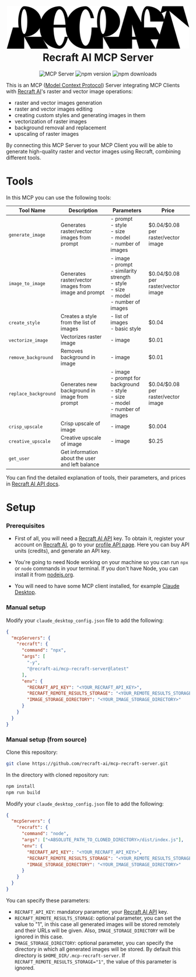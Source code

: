 <div align="center">
  <h1>
    <img src="images/recraft.svg" width="500px">
    <br/>Recraft AI MCP Server
  </h1>

  <img src="https://badge.mcpx.dev?type=server" title="MCP Server"/>
  <img src="https://img.shields.io/npm/v/@recraft-ai/mcp-recraft-server" alt="npm version"/>
  <img src="https://img.shields.io/npm/dw/@recraft-ai/mcp-recraft-server" alt="npm downloads"/>
</div>

This is an MCP ([Model Context Protocol](https://modelcontextprotocol.io/)) Server integrating MCP Clients with [Recraft AI](https://recraft.ai/)'s raster and vector image operations:

- raster and vector images generation
- raster and vector images editing
- creating custom styles and generating images in them
- vectorization of raster images
- background removal and replacement
- upscaling of raster images

By connecting this MCP Server to your MCP Client you will be able to generate high-quality raster and vector images using Recraft, combining different tools.

# Tools

In this MCP you can use the following tools:

| Tool Name | Description | Parameters | Price |
|-----------|-------------|------------|-------|
| `generate_image` | Generates raster/vector images from prompt | - prompt <br/> - style <br/> - size <br/> - model <br/> - number of images | \$0.04/\$0.08 per raster/vector image |
| `image_to_image` | Generates raster/vector images from image and prompt | - image <br/> - prompt <br/> - similarity strength <br/> - style <br/> - size <br/> - model <br/> - number of images | \$0.04/\$0.08 per raster/vector image |
| `create_style` | Creates a style from the list of images | - list of images <br/> - basic style | \$0.04 |
| `vectorize_image` | Vectorizes raster image | - image | \$0.01 |
| `remove_background` | Removes background in image | - image | \$0.01 |
| `replace_background` | Generates new background in image from prompt | - image <br/> - prompt for background <br/> - style <br/> - size <br/> - model <br/> - number of images | \$0.04/\$0.08 per raster/vector image |
| `crisp_upscale` | Crisp upscale of image | - image | \$0.004 |
| `creative_upscale` | Creative upscale of image | - image | \$0.25 |
| `get_user` | Get information about the user and left balance |  |  |

You can find the detailed explanation of tools, their parameters, and prices in [Recraft AI API docs](https://recraft.ai/docs).

# Setup

### Prerequisites

- First of all, you will need a [Recraft AI API](https://www.recraft.ai/docs) key. To obtain it, register your account on [Recraft AI](https://www.recraft.ai), go to your [profile API page](https://www.recraft.ai/profile/api). Here you can buy API units (credits), and generate an API key.

- You're going to need Node working on your machine so you can run `npx` or `node` commands in your terminal. If you don't have Node, you can install it from [nodejs.org](https://nodejs.org/en/download).

- You will need to have some MCP client installed, for example [Claude Desktop](https://claude.ai/download).

### Manual setup

Modify your `claude_desktop_config.json` file to add the following:

```json
{
  "mcpServers": {
    "recraft": {
      "command": "npx",
      "args": [
        "-y",
        "@recraft-ai/mcp-recraft-server@latest"
      ],
      "env": {
        "RECRAFT_API_KEY": "<YOUR_RECRAFT_API_KEY>",
        "RECRAFT_REMOTE_RESULTS_STORAGE": "<YOUR_REMOTE_RESULTS_STORAGE_INDICATOR>",
        "IMAGE_STORAGE_DIRECTORY": "<YOUR_IMAGE_STORAGE_DIRECTORY>"
      }
    }
  }
}
```

### Manual setup (from source)

Clone this repository:

```bash
git clone https://github.com/recraft-ai/mcp-recraft-server.git
```

In the directory with cloned repository run:

```bash
npm install
npm run build
```

Modify your `claude_desktop_config.json` file to add the following:

```json
{
  "mcpServers": {
    "recraft": {
      "command": "node",
      "args": ["<ABSOLUTE_PATH_TO_CLONED_DIRECTORY>/dist/index.js"],
      "env": {
        "RECRAFT_API_KEY": "<YOUR_RECRAFT_API_KEY>",
        "RECRAFT_REMOTE_RESULTS_STORAGE": "<YOUR_REMOTE_RESULTS_STORAGE_INDICATOR>",
        "IMAGE_STORAGE_DIRECTORY": "<YOUR_IMAGE_STORAGE_DIRECTORY>"
      }
    }
  }
}
```

You can specify these parameters:

- `RECRAFT_API_KEY`: mandatory parameter, your [Recraft AI API](https://www.recraft.ai/profile/api) key.
- `RECRAFT_REMOTE_RESULTS_STORAGE`: optional parameter, you can set the value to "1", in this case all generated images will be stored remotely and their URLs will be given. Also, `IMAGE_STORAGE_DIRECTORY` will be ignored in this case.
- `IMAGE_STORAGE_DIRECTORY`: optional parameter, you can specify the directory in which all generated images will be stored. By default this directory is `$HOME_DIR/.mcp-recraft-server`. If `RECRAFT_REMOTE_RESULTS_STORAGE="1"`, the value of this parameter is ignored.
